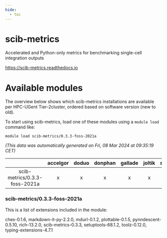 ```yaml
---
hide:
  - toc
---
```


scib-metrics
============


Accelerated and Python-only metrics for benchmarking single-cell integration outputs

https://scib-metrics.readthedocs.io
# Available modules


The overview below shows which scib-metrics installations are available per HPC-UGent Tier-2cluster, ordered based on software version (new to old).

To start using scib-metrics, load one of these modules using a `module load` command like:

```shell
module load scib-metrics/0.3.3-foss-2021a
```

*(This data was automatically generated on Fri, 08 Mar 2024 at 09:35:19 CET)*  

| |accelgor|doduo|donphan|gallade|joltik|skitty|
| :---: | :---: | :---: | :---: | :---: | :---: | :---: |
|scib-metrics/0.3.3-foss-2021a|x|x|x|x|x|x|


### scib-metrics/0.3.3-foss-2021a

This is a list of extensions included in the module:

chex-0.1.6, markdown-it-py-2.2.0, mdurl-0.1.2, plottable-0.1.5, pynndescent-0.5.10, rich-13.2.0, scib-metrics-0.3.3, setuptools-68.1.2, toolz-0.12.0, typing-extensions-4.7.1
